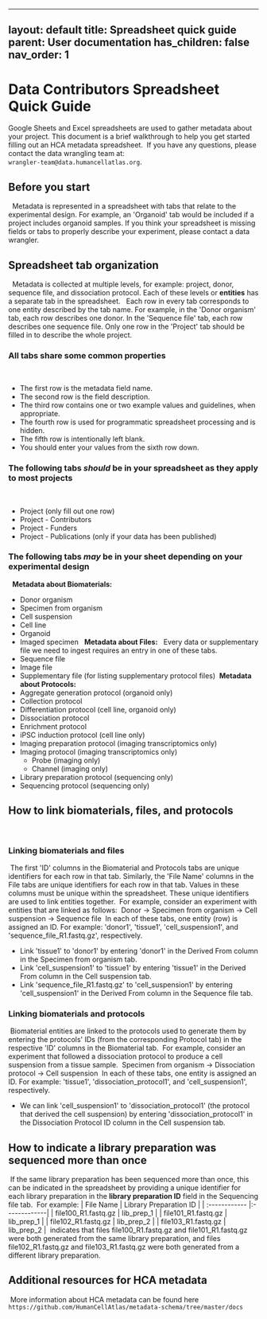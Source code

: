 
---
layout: default
title: Spreadsheet quick guide
parent: User documentation
has_children: false
nav_order: 1
---

# Data Contributors Spreadsheet Quick Guide


Google Sheets and Excel spreadsheets are used to gather metadata about your project. This document is a brief walkthrough to help you get started filling out an HCA metadata spreadsheet.
​
If you have any questions, please contact the data wrangling team at: \
`wrangler-team@data.humancellatlas.org`.
​
​
## Before you start
​
​
Metadata is represented in a spreadsheet with tabs that relate to the experimental design. For example, an 'Organoid' tab would be included if a project includes organoid samples. If you think your spreadsheet is missing fields or tabs to properly describe your experiment, please contact a data wrangler.
​
​
## Spreadsheet tab organization
​
​
Metadata is collected at multiple levels, for example: project, donor, sequence file, and dissociation protocol. Each of these levels or **entities** has a separate tab in the spreadsheet.
​
​
Each row in every tab corresponds to one entity described by the tab name. For example, in the 'Donor organism' tab, each row describes one donor. In the 'Sequence file' tab, each row describes one sequence file. Only one row in the 'Project' tab should be filled in to describe the whole project.
​
​
### All tabs share some common properties
​
​
* The first row is the metadata field name.
* The second row is the field description.
* The third row contains one or two example values and guidelines, when appropriate.
* The fourth row is used for programmatic spreadsheet processing and is hidden.
* The fifth row is intentionally left blank.
* You should enter your values from the sixth row down.
​
​
​
### The following tabs *should* be in your spreadsheet as they apply to most projects
​
​
- Project (only fill out one row)
- Project - Contributors
- Project - Funders
- Project - Publications  (only if your data has been published)
​
​
### The following tabs *may* be in your sheet depending on your experimental design
​
​
**Metadata about Biomaterials:**
​
​
- Donor organism
- Specimen from organism
- Cell suspension
- Cell line
- Organoid
- Imaged specimen
​
​
**Metadata about Files:**
​
​
Every data or supplementary file we need to ingest requires an entry in one of these tabs.
​
​
- Sequence file
- Image file
- Supplementary file (for listing supplementary protocol files)
​
​
**Metadata about Protocols:**
​
​
- Aggregate generation protocol (organoid only)
- Collection protocol
- Differentiation protocol (cell line, organoid only)
- Dissociation protocol
- Enrichment protocol
- iPSC induction protocol (cell line only)
- Imaging preparation protocol (imaging transcriptomics only)
- Imaging protocol (imaging transcriptomics only)
   - Probe (imaging only)
   - Channel (imaging only)
- Library preparation protocol (sequencing only)
- Sequencing protocol (sequencing only)
​
​
## How to link biomaterials, files, and protocols
​
### Linking biomaterials and files
​
The first 'ID' columns in the Biomaterial and Protocols tabs are unique identifiers for each row in that tab. Similarly, the 'File Name' columns in the File tabs are unique identifiers for each row in that tab. Values in these columns must be unique within the spreadsheet. These unique identifiers are used to link entities together.
​
For example, consider an experiment with entities that are linked as follows:
​
Donor -> Specimen from organism -> Cell suspension -> Sequence file
​
In each of these tabs, one entity (row) is assigned an ID. For example: 'donor1', 'tissue1', 'cell_suspension1', and 'sequence_file_R1.fastq.gz', respectively. 
​
- Link 'tissue1' to 'donor1' by entering 'donor1' in the Derived From column in the Specimen from organism tab.
- Link 'cell_suspension1' to 'tissue1' by entering 'tissue1' in the Derived From column in the Cell suspension tab.
- Link 'sequence_file_R1.fastq.gz' to 'cell_suspension1' by entering 'cell_suspension1' in the Derived From column in the Sequence file tab.
​
### Linking biomaterials and protocols
​
Biomaterial entities are linked to the protocols used to generate them by entering the protocols' IDs (from the corresponding Protocol tab) in the respective 'ID' columns in the Biomaterial tab.
​
For example, consider an experiment that followed a dissociation protocol to produce a cell suspension from a tissue sample.
​
Specimen from organism -> Dissociation protocol -> Cell suspension
​
In each of these tabs, one entity is assigned an ID. For example: 'tissue1', 'dissociation_protocol1', and 'cell_suspension1', respectively. 
​
- We can link 'cell_suspension1' to 'dissociation_protocol1' (the protocol that derived the cell suspension) by entering 'dissociation_protocol1' in the Dissociation Protocol ID column in the Cell suspension tab.
​
## How to indicate a library preparation was sequenced more than once
​
If the same library preparation has been sequenced more than once, this can be indicated in the spreadsheet by providing a unique identifier for each library preparation in the **library preparation ID** field in the Sequencing file tab.
​
For example:
​
| File Name | Library Preparation ID |
| :------------ |:-------------|
| file100_R1.fastq.gz | lib_prep_1 |
| file101_R1.fastq.gz | lib_prep_1 |
| file102_R1.fastq.gz | lib_prep_2 |
| file103_R1.fastq.gz | lib_prep_2 |
​
indicates that files file100_R1.fastq.gz and file101_R1.fastq.gz were both generated from the same library preparation, and files file102_R1.fastq.gz and file103_R1.fastq.gz were both generated from a different library preparation.
​
## Additional resources for HCA metadata
​
More information about HCA metadata can be found here `https://github.com/HumanCellAtlas/metadata-schema/tree/master/docs`